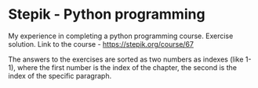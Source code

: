 # Stepik - Python programming
My experience in completing a python programming course. Exercise solution. Link to the course - https://stepik.org/course/67

The answers to the exercises are sorted as two numbers as indexes (like 1-1), where the first number is the index of the chapter, the second is the index of the specific paragraph.
